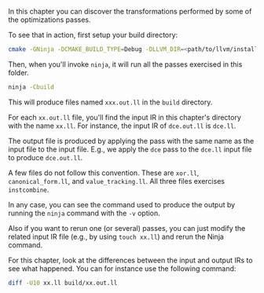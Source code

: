 In this chapter you can discover the transformations performed by some of the optimizations passes.

To see that in action, first setup your build directory:
```bash
cmake -GNinja -DCMAKE_BUILD_TYPE=Debug -DLLVM_DIR=<path/to/llvm/install>/lib/cmake/llvm -Bbuild .
```

Then, when you'll invoke `ninja`, it will run all the passes exercised in this folder.
```bash
ninja -Cbuild
```

This will produce files named `xxx.out.ll` in the `build` directory.

For each `xx.out.ll` file, you'll find the input IR in this chapter's directory with the name `xx.ll`.
For instance, the input IR of `dce.out.ll` is `dce.ll`.

The output file is produced by applying the pass with the same name as the input file to the input file.
E.g., we apply the `dce` pass to the `dce.ll` input file to produce `dce.out.ll`.

A few files do not follow this convention.
These are `xor.ll`, `canonical_form.ll`, and `value_tracking.ll`.
All three files exercises `instcombine`.

In any case, you can see the command used to produce the output by running the `ninja` command with the `-v` option.

Also if you want to rerun one (or several) passes, you can just modify the related input IR file (e.g., by using `touch xx.ll`) and rerun the Ninja command.

For this chapter, look at the differences between the input and output IRs to see what happened.
You can for instance use the following command:
```bash
diff -U10 xx.ll build/xx.out.ll
```
